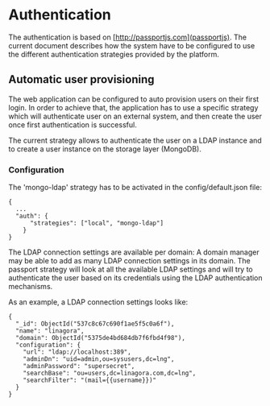 # Authentication

The authentication is based on [http://passportjs.com](passportjs).
The current document describes how the system have to be configured to use the different authentication strategies provided by the platform.


## Automatic user provisioning

The web application can be configured to auto provision users on their first login.
In order to achieve that, the application has to use a specific strategy which will authenticate user on an external system, and then create the user once first authentication is successful.

The current strategy allows to authenticate the user on a LDAP instance and to create a user instance on the storage layer (MongoDB).

### Configuration

The 'mongo-ldap' strategy has to be activated in the config/default.json file:

    {
      ...
      "auth": {
          "strategies": ["local", "mongo-ldap"]
        }
    }

The LDAP connection settings are available per domain: A domain manager may be able to add as many LDAP connection settings in its domain.
The passport strategy will look at all the available LDAP settings and will try to authenticate the user based on its credentials using the LDAP authentication mechanisms.

As an example, a LDAP connection settings looks like:

    {
      "_id": ObjectId("537c8c67c690f1ae5f5c0a6f"),
      "name": "linagora",
      "domain": ObjectId("5375de4bd684db7f6fbd4f98"),
      "configuration": {
        "url": "ldap://localhost:389",
        "adminDn": "uid=admin,ou=sysusers,dc=lng",
        "adminPassword": "supersecret",
        "searchBase": "ou=users,dc=linagora.com,dc=lng",
        "searchFilter": "(mail={{username}})"
      }
    }

